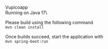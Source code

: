 Vupicoapp\
Running on Java 17\

Please build using the following command\
`mvn clean install`

Once builds succeed, start the application with\
`mvn spring-boot:run`

